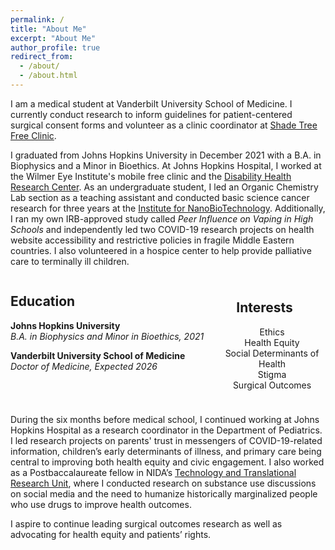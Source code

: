 ```yaml
---
permalink: /
title: "About Me"
excerpt: "About Me"
author_profile: true
redirect_from: 
  - /about/
  - /about.html
---
```


I am a medical student at Vanderbilt University School of Medicine. I currently conduct research to inform guidelines for patient-centered surgical consent forms and volunteer as a clinic coordinator at [Shade Tree Free Clinic](https://www.shadetreeclinic.org/).

I graduated from Johns Hopkins University in December 2021 with a B.A. in Biophysics and a Minor in Bioethics. At Johns Hopkins Hospital, I worked at the Wilmer Eye Institute's mobile free clinic and the [Disability Health Research Center](https://disabilityhealth.jhu.edu/). As an undergraduate student, I led an Organic Chemistry Lab section as a teaching assistant and conducted basic science cancer research for three years at the [Institute for NanoBioTechnology](https://inbt.jhu.edu/). Additionally, I ran my own IRB-approved study called *Peer Influence on Vaping in High Schools* and independently led two COVID-19 research projects on health website accessibility and restrictive policies in fragile Middle Eastern countries. I also volunteered in a hospice center to help provide palliative care to terminally ill children. 

<html>
<head>
  <!-- Add the Font Awesome CSS link below -->
  <link rel="stylesheet" href="https://cdnjs.cloudflare.com/ajax/libs/font-awesome/6.0.0-beta3/css/all.min.css">
  <!-- Add any necessary meta tags, CSS, or other dependencies in the head section -->
  <style>
    /* Apply CSS styles here */
    .container {
      display: flex;
    }

    .column1 {
      flex: 1;
      padding: 10px;
      text-align: center;
    }

    .column1 i {
      margin-bottom: 10px;
    }

    .column2 {
      flex: 1;
      padding: 10px;
      text-align: center;
    }

    .column2 i {
      margin-bottom: 10px;
    }
    
    .grad-info p {
      text-align: left; /* Left-align the paragraph text */
      margin: 0; /* Remove any default margin to avoid extra spacing */
    }
    

  </style>
</head>

<body>
  <div class="container">
    <div class="column1">
      <h2>Education</h2>
      <i class="fas fa-graduation-cap" aria-hidden="true"></i> 
      <div class="grad-info">
        <b>Johns Hopkins University</b>
        <p><i>B.A. in Biophysics and Minor in Bioethics, 2021</i></p>
      </div>
      <p class="grad-info"><i class="fas fa-graduation-cap" aria-hidden="true"></i> <b>Vanderbilt University School of Medicine</b><br><i>Doctor of Medicine, Expected 2026</i></p>
    </div>
    <div class="column2">
      <h2>Interests</h2>
      <div class="grad-info"><ul style="list-style-type:none;">
        <li>Ethics</li>
        <li>Health Equity</li>
        <li>Social Determinants of Health</li>
        <li>Stigma</li>
        <li>Surgical Outcomes</li>
      </ul>
      </div>
    </div>
  </div>
</body>
</html>

During the six months before medical school, I continued working at Johns Hopkins Hospital as a research coordinator in the Department of Pediatrics. I led research projects on parents' trust in messengers of COVID-19-related information, children’s early determinants of illness, and primary care being central to improving both health equity and civic engagement. I also worked as a Postbaccalaureate fellow in NIDA’s [Technology and Translational Research Unit](https://bcurtislab.com/), where I conducted research on substance use discussions on social media and the need to humanize historically marginalized people who use drugs to improve health outcomes. 

I aspire to continue leading surgical outcomes research as well as advocating for health equity and patients’ rights.
